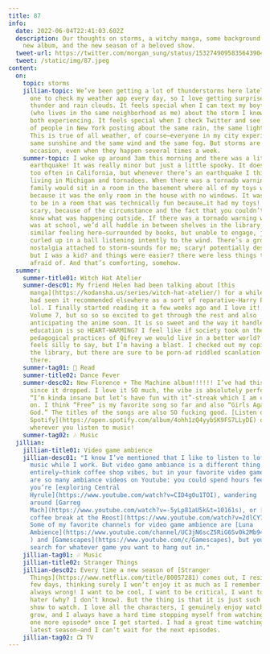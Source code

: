 ```yaml
---
title: 87
info:
  date: 2022-06-04T22:41:03.602Z
  description: Our thoughts on storms, a witchy manga, some background noise, a
    new album, and the new season of a beloved show.
  tweet-url: https://twitter.com/morgan_sung/status/1532749095835643904
  tweet: /static/img/87.jpeg
content:
  on:
    topic: storms
    jillian-topic: We’ve been getting a lot of thunderstorms here lately. I’m not
      one to check my weather app every day, so I love getting surprised by
      thunder and rain clouds. It feels special when I can text my boyfriend
      (who lives in the same neighborhood as me) about the storm I know we’re
      both experiencing. It feels special when I check Twitter and see a bunch
      of people in New York posting about the same rain, the same lightning.
      This is true of all weather, of course—everyone in my city experiences the
      same sunshine and the same wind and the same fog. But storms are a special
      occasion, even when they happen several times a week.
    summer-topic: I woke up around 3am this morning and there was a little
      earthquake! It was really minor but just a little spooky. It doesn’t storm
      too often in California, but whenever there’s an earthquake I think about
      living in Michigan and tornadoes. When there was a tornado warning, my
      family would sit in a room in the basement where all of my toys were
      because it was the only room in the house with no windows. It was eerie,
      to be in a room that was technically fun because…it had my toys! but also
      scary, because of the circumstance and the fact that you couldn’t really
      know what was happening outside. If there was a tornado warning while I
      was at school, we’d all huddle in between shelves in the library; a
      similar feeling here—surrounded by books, but unable to engage, just
      curled up in a ball listening intently to the wind. There’s a grotesque
      nostalgia attached to storm-sounds for me; scary! potentially destructive!
      but I was a kid? and things were easier? there were less things to be
      afraid of. And that’s comforting, somehow.
  summer:
    summer-title01: Witch Hat Atelier
    summer-desc01: My friend Helen had been talking about [this
      manga](https://kodansha.us/series/witch-hat-atelier/) for a while and I
      had seen it recommended elsewhere as a sort of reparative-Harry Potter,
      lol. I finally started reading it a few weeks ago and I love it!!!! I’m on
      Volume 7, but so so so excited to get through the rest and also
      anticipating the anime soon. It is so sweet and the way it handles
      education is so HEART-WARMING? I feel like if society took on the
      pedagogical practices of Qifrey we would live in a better world? Which
      feels silly to say, but I’m having a blast. I checked out my copies from
      the library, but there are sure to be porn-ad riddled scanlation sites out
      there.
    summer-tag01: 📖 Read
    summer-title02: Dance Fever
    summer-desc02: New Florence + The Machine album!!!!!! I’ve had this on repeat
      since it dropped. I love it SO much, the vibe is absolutely perfect for a
      “I’m kinda insane but let’s have fun with it”-streak which I am currently
      on. I think “Free” is my favorite song so far and also “Girls Against
      God.” The titles of the songs are also SO fucking good. [Listen on
      Spotify](https://open.spotify.com/album/4ohh1zQ4yybSK9FS7LLyDE) or
      wherever you listen to music!
    summer-tag02: 🎶 Music
  jillian:
    jillian-title01: Video game ambience
    jillian-desc01: "I know I’ve mentioned that I like to listen to lofi video game
      music while I work. But video game ambiance is a different thing
      entirely—think coffee shop vibes, but in your favorite video game. There
      are so many ambiance videos on Youtube: you could spend hours feeling like
      you’re [exploring Central
      Hyrule](https://www.youtube.com/watch?v=CID4g0u1TOI), wandering
      around [Garreg
      Mach](https://www.youtube.com/watch?v=-5yLp81aU5k&t=10161s), or [taking a
      coffee break at the Roost](https://www.youtube.com/watch?v=2dlCY7XNIfQ).
      Some of my favorite channels for video game ambience are [Luna
      Ambience](https://www.youtube.com/channel/UC3jN6scZ5RiG6Sv0k2Mb94w/videos\
      ) and [Gamescapes](https://www.youtube.com/c/Gamescapes), but you can
      search for whatever game you want to hang out in."
    jillian-tag01: 🎶 Music
    jillian-title02: Stranger Things
    jillian-desc02: Every time a new season of [Stranger
      Things](https://www.netflix.com/title/80057281) comes out, I resist for a
      few days, thinking surely I won’t enjoy it as much as I remember. And I’m
      always wrong! I want to be cool, I want to be critical, I want to be a
      hater (why? I don’t know). But the thing is that it is just such a fun
      show to watch. I love all the characters, I genuinely enjoy watching them
      grow, and I always have a hard time stopping myself from watching *just
      one more episode* once I get started. I had a great time watching this
      latest season—and I can’t wait for the next episodes.
    jillian-tag02: 📺 TV
---
```

